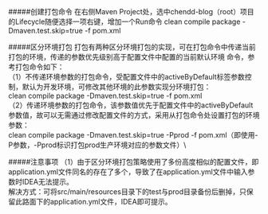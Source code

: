 #####创建打包命令
在右侧Maven Project处，选中chendd-blog（root）项目的Lifecycle随便选择一项右键，增加一个Run命令
clean compile package -Dmaven.test.skip=true -f pom.xml

#####区分环境打包
打包有两种区分环境打包的实现，可在打包命令中传递当前打包的环境，传递的参数优先级别高于配置文件中配置的当前默认环境
命令，参考打包命令如下：\
（1）不传递环境参数的打包命令，受配置文件中的activeByDefault标签参数控制，默认为开发环境，可修改其他环境的此参数实现分环境打包：\
clean compile package -Dmaven.test.skip=true -f pom.xml\
（2）传递环境参数的打包命令，该参数值优先于配置文件中的activeByDefault参数值，故可以无需通过修改配置文件的方式，采用从打包命令处设置打包的环境参数：\
clean compile package -Dmaven.test.skip=true -Pprod -f pom.xml（即使用-P参数，-Pprod标识打包prod生产环境对应的参数文件）\

#####注意事项
（1）由于区分环境打包策略使用了多份高度相似的配置文件，即application.yml文件同名的存在了多个，导致了在application.yml文件中输入参数时IDEA无法提示。\
解决方式：可将src/main/resources目录下的test与prod目录备份后删掉，只保留此路面下的application.yml文件，IDEA即可提示。

